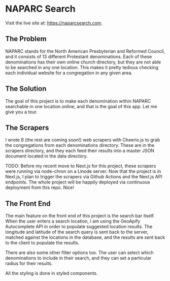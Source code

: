 # NAPARC Search
Visit the live site at: https://naparcsearch.com.

## The Problem
NAPARC stands for the North American Presbyterian and Reformed Council, and it consists of 13 different Protestant denominations. Each of these denominations has their own online church directory, but they are not able to be searched in any one location. This makes it pretty tedious checking each individual website for a congregation in any given area.

## The Solution
The goal of this project is to make each denomination within NAPARC searchable in one location online, and that is the goal of this app. Let me give you a tour. 

## The Scrapers
I wrote 8 (the rest are coming soon!) web scrapers with Cheerio.js to grab the congregations from each denominations directory. These are in the scrapers directory, and they each feed their results into a master JSON document located in the data directory.

TODO: Before my recent move to Next.js for this project, these scrapers were running via node-chron on a Linode server. Now that the project is in Next.js, I plan to trigger the scrapers via Github Actions and the Next.js API endpoints. The whole project will be happily deployed via continuous deployment from this repo. Nice!

## The Front End
The main feature on the front end of this project is the search bar itself. When the user enters a search location, I am using the GeoApify Autocomplete API in order to populate suggested location results. The longitude and latitude of the search query is sent back to the server, matched against the locations in the database, and the results are sent back to the client to populate the results. 

There are also some other filter options too. The user can select which denominations to include in their search, and they can set a particular radius for their results.

All the styling is done in styled components.
